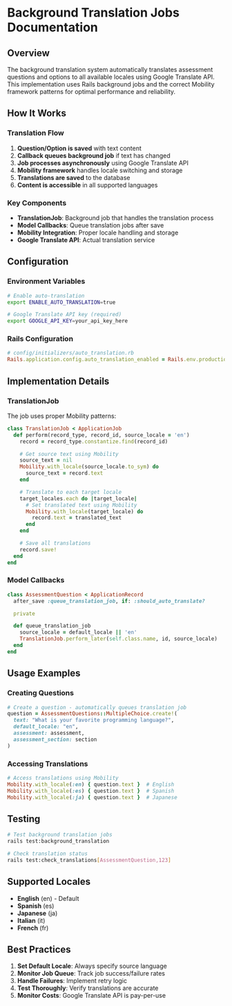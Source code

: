 # Background Translation Jobs Documentation

## Overview

The background translation system automatically translates assessment questions and options to all available locales using Google Translate API. This implementation uses Rails background jobs and the correct Mobility framework patterns for optimal performance and reliability.

## How It Works

### Translation Flow

1. **Question/Option is saved** with text content
2. **Callback queues background job** if text has changed
3. **Job processes asynchronously** using Google Translate API
4. **Mobility framework** handles locale switching and storage
5. **Translations are saved** to the database
6. **Content is accessible** in all supported languages

### Key Components

- **TranslationJob**: Background job that handles the translation process
- **Model Callbacks**: Queue translation jobs after save
- **Mobility Integration**: Proper locale handling and storage
- **Google Translate API**: Actual translation service

## Configuration

### Environment Variables

```bash
# Enable auto-translation
export ENABLE_AUTO_TRANSLATION=true

# Google Translate API key (required)
export GOOGLE_API_KEY=your_api_key_here
```

### Rails Configuration

```ruby
# config/initializers/auto_translation.rb
Rails.application.config.auto_translation_enabled = Rails.env.production? || ENV['ENABLE_AUTO_TRANSLATION'] == 'true'
```

## Implementation Details

### TranslationJob

The job uses proper Mobility patterns:

```ruby
class TranslationJob < ApplicationJob
  def perform(record_type, record_id, source_locale = 'en')
    record = record_type.constantize.find(record_id)

    # Get source text using Mobility
    source_text = nil
    Mobility.with_locale(source_locale.to_sym) do
      source_text = record.text
    end

    # Translate to each target locale
    target_locales.each do |target_locale|
      # Set translated text using Mobility
      Mobility.with_locale(target_locale) do
        record.text = translated_text
      end
    end

    # Save all translations
    record.save!
  end
end
```

### Model Callbacks

```ruby
class AssessmentQuestion < ApplicationRecord
  after_save :queue_translation_job, if: :should_auto_translate?

  private

  def queue_translation_job
    source_locale = default_locale || 'en'
    TranslationJob.perform_later(self.class.name, id, source_locale)
  end
end
```

## Usage Examples

### Creating Questions

```ruby
# Create a question - automatically queues translation job
question = AssessmentQuestions::MultipleChoice.create!(
  text: "What is your favorite programming language?",
  default_locale: "en",
  assessment: assessment,
  assessment_section: section
)
```

### Accessing Translations

```ruby
# Access translations using Mobility
Mobility.with_locale(:en) { question.text }  # English
Mobility.with_locale(:es) { question.text }  # Spanish
Mobility.with_locale(:ja) { question.text }  # Japanese
```

## Testing

```bash
# Test background translation jobs
rails test:background_translation

# Check translation status
rails test:check_translations[AssessmentQuestion,123]
```

## Supported Locales

- **English** (en) - Default
- **Spanish** (es)
- **Japanese** (ja)
- **Italian** (it)
- **French** (fr)

## Best Practices

1. **Set Default Locale**: Always specify source language
2. **Monitor Job Queue**: Track job success/failure rates
3. **Handle Failures**: Implement retry logic
4. **Test Thoroughly**: Verify translations are accurate
5. **Monitor Costs**: Google Translate API is pay-per-use
